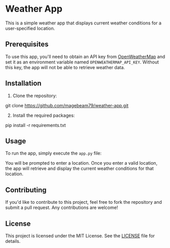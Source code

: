 
# Weather App

This is a simple weather app that displays current weather conditions for a user-specified location.

## Prerequisites

To use this app, you'll need to obtain an API key from [OpenWeatherMap](https://openweathermap.org/api) and set it as an environment variable named `OPENWEATHERMAP_API_KEY`. Without this key, the app will not be able to retrieve weather data.

## Installation

1. Clone the repository:

git clone https://github.com/magebeam79/weather-app.git

2. Install the required packages:

pip install -r requirements.txt


## Usage

To run the app, simply execute the `app.py` file:


You will be prompted to enter a location. Once you enter a valid location, the app will retrieve and display the current weather conditions for that location.

## Contributing

If you'd like to contribute to this project, feel free to fork the repository and submit a pull request. Any contributions are welcome!

## License

This project is licensed under the MIT License. See the [LICENSE](LICENSE) file for details.
